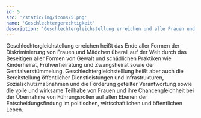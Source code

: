 ```yaml
---
id: 5
src: '/static/img/icons/5.png'
name: 'Geschlechtergerechtigkeit'
description: 'Geschlechtergleichstellung erreichen und alle Frauen und Mädchen zur Selbstbestimmung befähigen'
---
```

Geschlechtergleichstellung erreichen heißt das Ende aller Formen der Diskriminierung von Frauen und 
Mädchen überall auf der Welt durch das Beseitigen aller Formen von Gewalt und schädlichen Praktiken 
wie Kinderheirat, Frühverheiratung und Zwangsheirat sowie der Genitalverstümmelung. 
Geschlechtergleichstelllung heißt aber auch die Bereitstellung öffentlicher Dienstleistungen und 
Infrastrukturen, Sozialschutzmaßnahmen und die Förderung geteilter Verantwortung sowie die volle und 
wirksame Teilhabe von Frauen und ihre Chancengleichheit bei der Übernahme von Führungsrollen auf allen 
Ebenen der Entscheidungsfindung im politischen, wirtschaftlichen und öffentlichen Leben.
